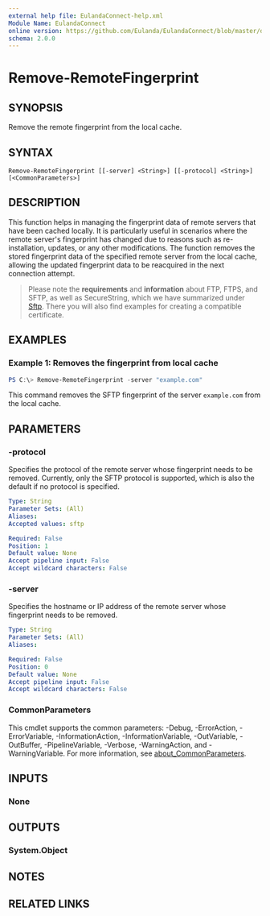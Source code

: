 ```yaml
---
external help file: EulandaConnect-help.xml
Module Name: EulandaConnect
online version: https://github.com/Eulanda/EulandaConnect/blob/master/docs/Remove-RemoteFingerprint.md
schema: 2.0.0
---
```


# Remove-RemoteFingerprint

## SYNOPSIS
Remove the remote fingerprint from the local cache.

## SYNTAX

```
Remove-RemoteFingerprint [[-server] <String>] [[-protocol] <String>] [<CommonParameters>]
```

## DESCRIPTION
This function helps in managing the fingerprint data of remote servers that have been cached locally. It is particularly useful in scenarios where the remote server's fingerprint has changed due to reasons such as re-installation, updates, or any other modifications. The function removes the stored fingerprint data of the specified remote server from the local cache, allowing the updated fingerprint data to be reacquired in the next connection attempt.

> Please note the **requirements** and **information** about FTP, FTPS, and SFTP, as well as SecureString, which we have summarized under [Sftp](../appendix/Sftp.md). There you will also find examples for creating a compatible certificate.

## EXAMPLES

### Example 1: Removes the fingerprint from local cache
```powershell
PS C:\> Remove-RemoteFingerprint -server "example.com"
```

This command removes the SFTP fingerprint of the server `example.com` from the local cache.

## PARAMETERS

### -protocol
Specifies the protocol of the remote server whose fingerprint needs to be removed. Currently, only the SFTP protocol is supported, which is also the default if no protocol is specified.

```yaml
Type: String
Parameter Sets: (All)
Aliases:
Accepted values: sftp

Required: False
Position: 1
Default value: None
Accept pipeline input: False
Accept wildcard characters: False
```

### -server
Specifies the hostname or IP address of the remote server whose fingerprint needs to be removed.

```yaml
Type: String
Parameter Sets: (All)
Aliases:

Required: False
Position: 0
Default value: None
Accept pipeline input: False
Accept wildcard characters: False
```

### CommonParameters
This cmdlet supports the common parameters: -Debug, -ErrorAction, -ErrorVariable, -InformationAction, -InformationVariable, -OutVariable, -OutBuffer, -PipelineVariable, -Verbose, -WarningAction, and -WarningVariable. For more information, see [about_CommonParameters](http://go.microsoft.com/fwlink/?LinkID=113216).

## INPUTS

### None

## OUTPUTS

### System.Object
## NOTES

## RELATED LINKS
